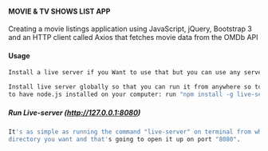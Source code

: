 #### MOVIE & TV SHOWS LIST APP

Creating a movie listings application using JavaScript, jQuery, Bootstrap 3 and an HTTP
client called Axios that fetches movie data from the OMDb API


#### Usage

```bash
Install a live server if you Want to use that but you can use any server you want.
```

```bash
Install live server globally so that you can run it from anywhere so to do that you need
to have node.js installed on your computer: run "npm install -g live-server" without quotes.
```

 ##### Run Live-server (http://127.0.0.1:8080)

```bash
It's as simple as running the command "live-server" on terminal from whatever
directory you want and that's going to open it up on port "8080".
```